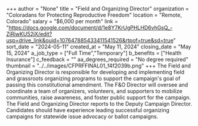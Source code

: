 +++
author = "None"
title = "Field and Organizing Director"
organization = "Coloradans for Protecting Reproductive Freedom"
location = "Remote, Colorado"
salary = "$6,000 per month"
link = "https://docs.google.com/document/d/1e8Y7KrUgPHLHD6vhGsQ_-ZjRiwKU52jX/edit?usp=drive_link&ouid=107647885433411541526&rtpof=true&sd=true"
sort_date = "2024-05-11"
created_at = "May 11, 2024"
closing_date = "May 15, 2024"
a_job_type = ["Full Time","Temporary"]
b_benefits = ["Health Insurance"]
c_feedback = ""
aa_degrees_required = "No degree required"
thumbnail = "../../images/CFPRFFINAL01_f4f2039b.png"
+++
The Field and Organizing Director is responsible for developing and implementing field and grassroots organizing programs to support the campaign's goal of passing this constitutional amendment. The F&O Director will oversee and coordinate a team of organizers, volunteers, and supporters to mobilize communities, raise awareness, and foster public support for the campaign. The Field and Organizing Director reports to the Deputy Campaign Director. Candidates should have experience leading successful organizing campaigns for statewide issue advocacy or ballot campaigns.